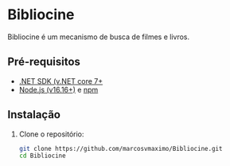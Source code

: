 # Bibliocine

Bibliocine é um mecanismo de busca de filmes e livros.

## Pré-requisitos

- [.NET SDK (v.NET core 7+](https://dotnet.microsoft.com/download)
- [Node.js (v16.16+)](https://nodejs.org/) e [npm](https://www.npmjs.com/)

## Instalação

1. Clone o repositório:

   ```bash
   git clone https://github.com/marcosvmaximo/Bibliocine.git
   cd Bibliocine
